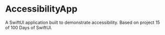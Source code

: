 # AccessibilityApp
A SwiftUI application built to demonstrate accessibility. Based on project 15 of 100 Days of SwiftUI.
